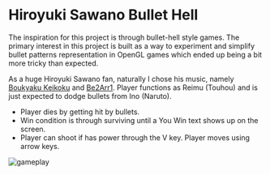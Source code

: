 # Hiroyuki Sawano Bullet Hell

The inspiration for this project is through bullet-hell style games. The primary interest in this project is built as a way to experiment and simplify bullet patterns representation in OpenGL games which ended up being a bit more tricky than expected.

As a huge Hiroyuki Sawano fan, naturally I chose his music, namely [Boukyaku Keikoku](https://www.youtube.com/watch?v=cKnCRtYyxSk) and [Be2Arr1](https://www.youtube.com/watch?v=zpoHuwOoEd0). Player functions as Reimu (Touhou) and is just expected to dodge bullets from Ino (Naruto). 

* Player dies by getting hit by bullets.
* Win condition is through surviving until a You Win text shows up on the screen.
* Player can shoot if has power through the V key. Player moves using arrow keys.

![gameplay](readme.gif)
